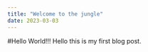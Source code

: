 ```yaml
---
title: "Welcome to the jungle"
date: 2023-03-03
---
```

#Hello World!!!
Hello this is my first blog post.
